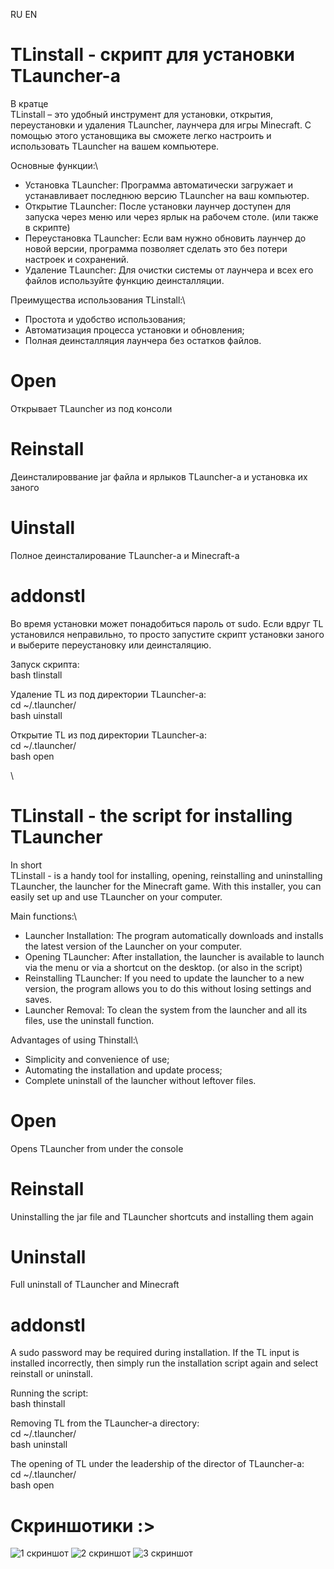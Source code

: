 <a name="TLinstall - скрипт для установки TLauncher-а">RU</a> <a name="TLinstall - the script for installing TLauncher">EN</a>

# TLinstall - скрипт для установки TLauncher-а
В кратце\
TLinstall – это удобный инструмент для установки, открытия, переустановки и удаления TLauncher, лаунчера для игры Minecraft. С помощью этого установщика вы сможете легко настроить и использовать TLauncher на вашем компьютере.

Основные функции:\
* Установка TLauncher: Программа автоматически загружает и устанавливает последнюю версию TLauncher на ваш компьютер.
* Открытие TLauncher: После установки лаунчер доступен для запуска через меню или через ярлык на рабочем столе. (или также в скрипте)
* Переустановка TLauncher: Если вам нужно обновить лаунчер до новой версии, программа позволяет сделать это без потери настроек и сохранений.
* Удаление TLauncher: Для очистки системы от лаунчера и всех его файлов используйте функцию деинсталляции.

Преимущества использования TLinstall:\
* Простота и удобство использования;
* Автоматизация процесса установки и обновления;
* Полная деинсталляция лаунчера без остатков файлов.

# Open
Открывает TLauncher из под консоли

# Reinstall
Деинсталироввание jar файла и ярлыков TLauncher-а и установка их заного

# Uinstall
Полное деинсталирование TLauncher-а и Minecraft-а

# addonstl
Во время установки может понадобиться пароль от sudo. 
Если вдруг TL установился неправильно, то просто запустите скрипт установки заного и выберите переустановку или деинсталяцию.

Запуск скрипта:\
bash tlinstall

Удаление TL из под директории TLauncher-а:\
cd ~/.tlauncher/\
bash uinstall

Открытие TL из под директории TLauncher-а:\
cd ~/.tlauncher/\
bash open

\

# TLinstall - the script for installing TLauncher
In short\
TLinstall - is a handy tool for installing, opening, reinstalling and uninstalling TLauncher, the launcher for the Minecraft game. With this installer, you can easily set up and use TLauncher on your computer.

Main functions:\
* Launcher Installation: The program automatically downloads and installs the latest version of the Launcher on your computer.
* Opening TLauncher: After installation, the launcher is available to launch via the menu or via a shortcut on the desktop. (or also in the script)
* Reinstalling TLauncher: If you need to update the launcher to a new version, the program allows you to do this without losing settings and saves.
* Launcher Removal: To clean the system from the launcher and all its files, use the uninstall function.

Advantages of using Thinstall:\
* Simplicity and convenience of use;
* Automating the installation and update process;
* Complete uninstall of the launcher without leftover files.

# Open
Opens TLauncher from under the console

# Reinstall
Uninstalling the jar file and TLauncher shortcuts and installing them again

# Uninstall
Full uninstall of TLauncher and Minecraft

#  addonstl
A sudo password may be required during installation. 
If the TL input is installed incorrectly, then simply run the installation script again and select reinstall or uninstall.

Running the script:\
bash thinstall

Removing TL from the TLauncher-a directory:\
cd ~/.tlauncher/\
bash uninstall

The opening of TL under the leadership of the director of TLauncher-a:\
cd ~/.tlauncher/\
bash open

# Скриншотики :>
![1 скриншот](https://i.ibb.co/jRW1zQ7/2024-09-28-23-42-57.png "Начало установки")
![2 скриншот](https://i.ibb.co/n1D7G25/2024-09-28-23-44-32.png "Установка")
![3 скриншот](https://i.ibb.co/wBfXd4t/2024-09-28-23-45-51.png "Полное меню")  
